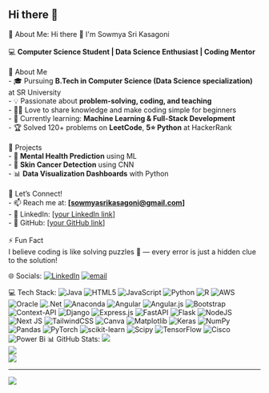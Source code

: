 ## Hi there 👋

<!--
**Sowmyasrikasagoni/Sowmyasrikasagoni** is a ✨ _special_ ✨ repository because its `README.md` (this file) appears on your GitHub profile.

Here are some ideas to get you started:

- 🔭 I’m currently working on ...
- 🌱 I’m currently learning ...
- 👯 I’m looking to collaborate on ...
- 🤔 I’m looking for help with ...
- 💬 Ask me about ...
- 📫 How to reach me: ...
- 😄 Pronouns: ...
- ⚡ Fun fact: ...
-->
 💫 About Me:
 Hi there 👋 I'm Sowmya Sri Kasagoni  <br><br>💻 **Computer Science Student | Data Science Enthusiast | Coding Mentor**  <br><br> 🌟 About Me  <br>- 🎓 Pursuing **B.Tech in Computer Science (Data Science specialization)** at SR University  <br>- 💡 Passionate about **problem-solving, coding, and teaching**  <br>- 👩‍🏫 Love to share knowledge and make coding simple for beginners  <br>- 🌱 Currently learning: **Machine Learning & Full-Stack Development**  <br>- 🏆 Solved 120+ problems on **LeetCode**, **5⭐ Python** at HackerRank  <br><br> 🔭 Projects  <br>- 🧠 **Mental Health Prediction** using ML  <br>- 🧴 **Skin Cancer Detection** using CNN  <br>- 📊 **Data Visualization Dashboards** with Python  <br><br> 🤝 Let’s Connect!  <br>- 📫 Reach me at: **[sowmyasrikasagoni@gmail.com]**  <br>- 💼 LinkedIn: [[your LinkedIn link](https://www.linkedin.com/in/sowmya-sri-kasagoni-010783252/)]  <br>- 🐙 GitHub: [[your GitHub link](https://github.com/Sowmyasrikasagoni)]  <br><br> ⚡ Fun Fact  <br>I believe coding is like solving puzzles 🧩 — every error is just a hidden clue to the solution!  <br>


 🌐 Socials:
[![LinkedIn](https://img.shields.io/badge/LinkedIn-%230077B5.svg?logo=linkedin&logoColor=white)](https://linkedin.com/in/https://www.linkedin.com/in/sowmya-sri-kasagoni-010783252/) [![email](https://img.shields.io/badge/Email-D14836?logo=gmail&logoColor=white)](mailto:sowmyasrikasagoni@gmail.com) 

 💻 Tech Stack:
![Java](https://img.shields.io/badge/java-%23ED8B00.svg?style=for-the-badge&logo=openjdk&logoColor=white) ![HTML5](https://img.shields.io/badge/html5-%23E34F26.svg?style=for-the-badge&logo=html5&logoColor=white) ![JavaScript](https://img.shields.io/badge/javascript-%23323330.svg?style=for-the-badge&logo=javascript&logoColor=%23F7DF1E) ![Python](https://img.shields.io/badge/python-3670A0?style=for-the-badge&logo=python&logoColor=ffdd54) ![R](https://img.shields.io/badge/r-%23276DC3.svg?style=for-the-badge&logo=r&logoColor=white) ![AWS](https://img.shields.io/badge/AWS-%23FF9900.svg?style=for-the-badge&logo=amazon-aws&logoColor=white) ![Oracle](https://img.shields.io/badge/Oracle-F80000?style=for-the-badge&logo=oracle&logoColor=white) ![.Net](https://img.shields.io/badge/.NET-5C2D91?style=for-the-badge&logo=.net&logoColor=white) ![Anaconda](https://img.shields.io/badge/Anaconda-%2344A833.svg?style=for-the-badge&logo=anaconda&logoColor=white) ![Angular](https://img.shields.io/badge/angular-%23DD0031.svg?style=for-the-badge&logo=angular&logoColor=white) ![Angular.js](https://img.shields.io/badge/angular.js-%23E23237.svg?style=for-the-badge&logo=angularjs&logoColor=white) ![Bootstrap](https://img.shields.io/badge/bootstrap-%238511FA.svg?style=for-the-badge&logo=bootstrap&logoColor=white) ![Context-API](https://img.shields.io/badge/Context--Api-000000?style=for-the-badge&logo=react) ![Django](https://img.shields.io/badge/django-%23092E20.svg?style=for-the-badge&logo=django&logoColor=white) ![Express.js](https://img.shields.io/badge/express.js-%23404d59.svg?style=for-the-badge&logo=express&logoColor=%2361DAFB) ![FastAPI](https://img.shields.io/badge/FastAPI-005571?style=for-the-badge&logo=fastapi) ![Flask](https://img.shields.io/badge/flask-%23000.svg?style=for-the-badge&logo=flask&logoColor=white) ![NodeJS](https://img.shields.io/badge/node.js-6DA55F?style=for-the-badge&logo=node.js&logoColor=white) ![Next JS](https://img.shields.io/badge/Next-black?style=for-the-badge&logo=next.js&logoColor=white) ![TailwindCSS](https://img.shields.io/badge/tailwindcss-%2338B2AC.svg?style=for-the-badge&logo=tailwind-css&logoColor=white) ![Canva](https://img.shields.io/badge/Canva-%2300C4CC.svg?style=for-the-badge&logo=Canva&logoColor=white) ![Matplotlib](https://img.shields.io/badge/Matplotlib-%23ffffff.svg?style=for-the-badge&logo=Matplotlib&logoColor=black) ![Keras](https://img.shields.io/badge/Keras-%23D00000.svg?style=for-the-badge&logo=Keras&logoColor=white) ![NumPy](https://img.shields.io/badge/numpy-%23013243.svg?style=for-the-badge&logo=numpy&logoColor=white) ![Pandas](https://img.shields.io/badge/pandas-%23150458.svg?style=for-the-badge&logo=pandas&logoColor=white) ![PyTorch](https://img.shields.io/badge/PyTorch-%23EE4C2C.svg?style=for-the-badge&logo=PyTorch&logoColor=white) ![scikit-learn](https://img.shields.io/badge/scikit--learn-%23F7931E.svg?style=for-the-badge&logo=scikit-learn&logoColor=white) ![Scipy](https://img.shields.io/badge/SciPy-%230C55A5.svg?style=for-the-badge&logo=scipy&logoColor=%white) ![TensorFlow](https://img.shields.io/badge/TensorFlow-%23FF6F00.svg?style=for-the-badge&logo=TensorFlow&logoColor=white) ![Cisco](https://img.shields.io/badge/cisco-%23049fd9.svg?style=for-the-badge&logo=cisco&logoColor=black) ![Power Bi](https://img.shields.io/badge/power_bi-F2C811?style=for-the-badge&logo=powerbi&logoColor=black)
 📊 GitHub Stats:
![](https://github-readme-stats.vercel.app/api?username=Sowmyasrikasagoni&theme=dark&hide_border=false&include_all_commits=false&count_private=false)<br/>
![](https://nirzak-streak-stats.vercel.app/?user=Sowmyasrikasagoni&theme=dark&hide_border=false)<br/>
![](https://github-readme-stats.vercel.app/api/top-langs/?username=Sowmyasrikasagoni&theme=dark&hide_border=false&include_all_commits=false&count_private=false&layout=compact)

---
[![](https://visitcount.itsvg.in/api?id=Sowmyasrikasagoni&icon=0&color=0)](https://visitcount.itsvg.in)

<!-- Proudly created with GPRM ( https://gprm.itsvg.in ) -->

